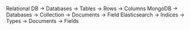 Relational DB -> Databases -> Tables     -> Rows      -> Columns
MongoDB       -> Databases -> Collection -> Documents -> Field
Elasticsearch -> Indices   -> Types      -> Documents -> Fields